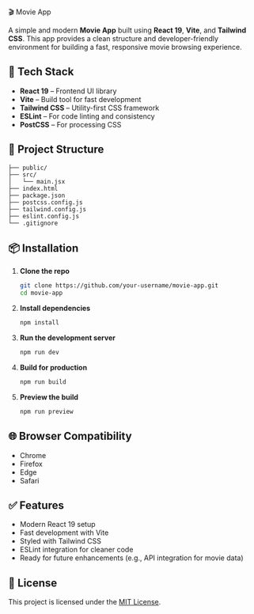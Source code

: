 🎬 Movie App

A simple and modern **Movie App** built using **React 19**, **Vite**, and **Tailwind CSS**. This app provides a clean structure and developer-friendly environment for building a fast, responsive movie browsing experience.

## 🚀 Tech Stack

- **React 19** – Frontend UI library
- **Vite** – Build tool for fast development
- **Tailwind CSS** – Utility-first CSS framework
- **ESLint** – For code linting and consistency
- **PostCSS** – For processing CSS

## 📁 Project Structure

```
├── public/
├── src/
│   └── main.jsx
├── index.html
├── package.json
├── postcss.config.js
├── tailwind.config.js
├── eslint.config.js
└── .gitignore
```

## 📦 Installation

1. **Clone the repo**
   ```bash
   git clone https://github.com/your-username/movie-app.git
   cd movie-app
   ```

2. **Install dependencies**
   ```bash
   npm install
   ```

3. **Run the development server**
   ```bash
   npm run dev
   ```

4. **Build for production**
   ```bash
   npm run build
   ```

5. **Preview the build**
   ```bash
   npm run preview
   ```

## 🌐 Browser Compatibility

- Chrome
- Firefox
- Edge
- Safari

## ✅ Features

- Modern React 19 setup
- Fast development with Vite
- Styled with Tailwind CSS
- ESLint integration for cleaner code
- Ready for future enhancements (e.g., API integration for movie data)

## 📄 License

This project is licensed under the [MIT License](LICENSE).